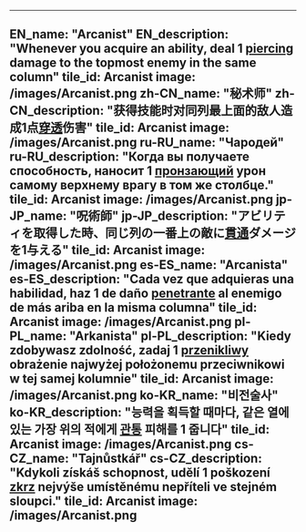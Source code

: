 ---

EN_name: "Arcanist"
EN_description: "Whenever you acquire an ability, deal 1 <u>piercing</u> damage to the topmost enemy in the same column"
tile_id: Arcanist
image: /images/Arcanist.png
zh-CN_name: "秘术师"
zh-CN_description: "获得技能时对同列最上面的敌人造成1点<u>穿透</u>伤害"
tile_id: Arcanist
image: /images/Arcanist.png
ru-RU_name: "Чародей"
ru-RU_description: "Когда вы получаете способность, наносит 1 <u>пронзающий</u> урон самому верхнему врагу в том же столбце."
tile_id: Arcanist
image: /images/Arcanist.png
jp-JP_name: "呪術師"
jp-JP_description: "アビリティを取得した時、同じ列の一番上の敵に<u>貫通</u>ダメージを1与える"
tile_id: Arcanist
image: /images/Arcanist.png
es-ES_name: "Arcanista"
es-ES_description: "Cada vez que adquieras una habilidad, haz 1 de daño <u>penetrante</u> al enemigo de más ariba en la misma columna"
tile_id: Arcanist
image: /images/Arcanist.png
pl-PL_name: "Arkanista"
pl-PL_description: "Kiedy zdobywasz zdolność, zadaj 1 <u>przenikliwy</u> obrażenie najwyżej położonemu przeciwnikowi w tej samej kolumnie"
tile_id: Arcanist
image: /images/Arcanist.png
ko-KR_name: "비전술사"
ko-KR_description: "능력을 획득할 때마다, 같은 열에 있는 가장 위의 적에게 <u>관통</u> 피해를 1 줍니다"
tile_id: Arcanist
image: /images/Arcanist.png
cs-CZ_name: "Tajnůstkář"
cs-CZ_description: "Kdykoli získáš schopnost, udělí 1 poškození <u>zkrz</u> nejvýše umístěnému nepříteli ve stejném sloupci."
tile_id: Arcanist
image: /images/Arcanist.png
---